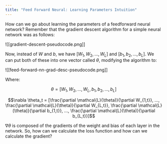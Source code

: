 ```yaml
---
title: "Feed Forward Neural: Learning Parameters Intuition"
---
```

How can we go about learning the parameters of a feedforward neural network? Remember that the gradient descent algorithm for a simple neural network was as follows:

![[gradient-descent-pseudocode.png]]

Now, instead of $W$ and $b$, we have $[W_1, W_2,  ... , W_L]$ and $[b_1, b_2, ..., b_L]$. We can put both of these into one vector called $\theta$, modifying the algorithm to:

![[feed-forward-nn-grad-desc-pseudocode.png]]

Where:

$$\theta = [W_1, W_2,  ... , W_L, b_1, b_2, ..., b_L]$$

$$\nabla \theta_t = [\frac{\partial \mathcal{L}(\theta)}{\partial W_{1,t}}, ..., \frac{\partial \mathcal{L}(\theta)}{\partial W_{L,t}}, 
\frac{\partial \mathcal{L}(\theta)}{\partial b_{1,t}}, ...,
\frac{\partial \mathcal{L}(\theta)}{\partial b_{L,t}}]$$

$\nabla{\theta}$ is composed of the gradients of the weight and bias of each layer in the network. So, how can we calculate the loss function and how can we calculate the gradient?

